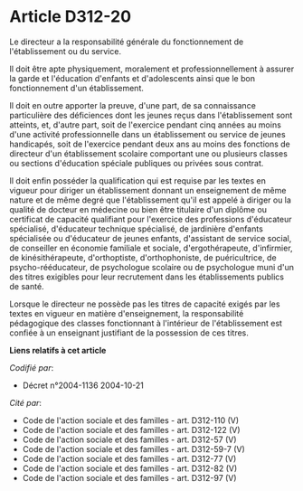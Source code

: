 # Article D312-20

Le directeur a la responsabilité générale du fonctionnement de l'établissement ou du service.

Il doit être apte physiquement, moralement et professionnellement à assurer la garde et l'éducation d'enfants et
d'adolescents ainsi que le bon fonctionnement d'un établissement.

Il doit en outre apporter la preuve, d'une part, de sa connaissance particulière des déficiences dont les jeunes reçus dans
l'établissement sont atteints, et, d'autre part, soit de l'exercice pendant cinq années au moins d'une activité
professionnelle dans un établissement ou service de jeunes handicapés, soit de l'exercice pendant deux ans au moins des
fonctions de directeur d'un établissement scolaire comportant une ou plusieurs classes ou sections d'éducation spéciale
publiques ou privées sous contrat.

Il doit enfin posséder la qualification qui est requise par les textes en vigueur pour diriger un établissement donnant un
enseignement de même nature et de même degré que l'établissement qu'il est appelé à diriger ou la qualité de docteur en
médecine ou bien être titulaire d'un diplôme ou certificat de capacité qualifiant pour l'exercice des professions d'éducateur
spécialisé, d'éducateur technique spécialisé, de jardinière d'enfants spécialisée ou d'éducateur de jeunes enfants,
d'assistant de service social, de conseiller en économie familiale et sociale, d'ergothérapeute, d'infirmier, de
kinésithérapeute, d'orthoptiste, d'orthophoniste, de puéricultrice, de psycho-rééducateur, de psychologue scolaire ou de
psychologue muni d'un des titres exigibles pour leur recrutement dans les établissements publics de santé.

Lorsque le directeur ne possède pas les titres de capacité exigés par les textes en vigueur en matière d'enseignement, la
responsabilité pédagogique des classes fonctionnant à l'intérieur de l'établissement est confiée à un enseignant justifiant
de la possession de ces titres.

**Liens relatifs à cet article**

_Codifié par_:

  - Décret n°2004-1136 2004-10-21

_Cité par_:

  - Code de l'action sociale et des familles - art. D312-110 (V)
  - Code de l'action sociale et des familles - art. D312-122 (V)
  - Code de l'action sociale et des familles - art. D312-57 (V)
  - Code de l'action sociale et des familles - art. D312-59-7 (V)
  - Code de l'action sociale et des familles - art. D312-77 (V)
  - Code de l'action sociale et des familles - art. D312-82 (V)
  - Code de l'action sociale et des familles - art. D312-97 (V)

